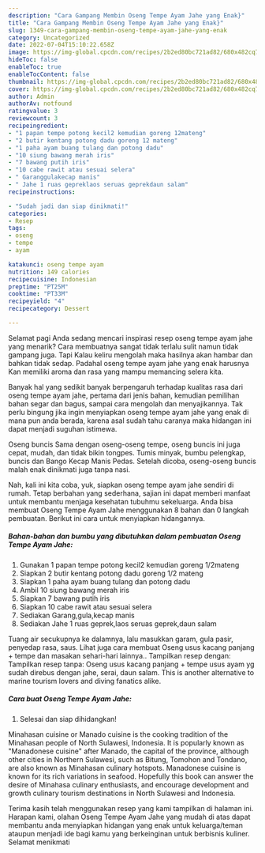 ```yaml
---
description: "Cara Gampang Membin Oseng Tempe Ayam Jahe yang Enak}"
title: "Cara Gampang Membin Oseng Tempe Ayam Jahe yang Enak}"
slug: 1349-cara-gampang-membin-oseng-tempe-ayam-jahe-yang-enak
category: Uncategorized
date: 2022-07-04T15:10:22.658Z
image: https://img-global.cpcdn.com/recipes/2b2ed80bc721ad82/680x482cq70/oseng-tempe-ayam-jahe-foto-resep-utama.jpg
hideToc: false
enableToc: true
enableTocContent: false
thumbnail: https://img-global.cpcdn.com/recipes/2b2ed80bc721ad82/680x482cq70/oseng-tempe-ayam-jahe-foto-resep-utama.jpg
cover: https://img-global.cpcdn.com/recipes/2b2ed80bc721ad82/680x482cq70/oseng-tempe-ayam-jahe-foto-resep-utama.jpg
author: Admin
authorAv: notfound
ratingvalue: 3
reviewcount: 3
recipeingredient:
- "1 papan tempe potong kecil2 kemudian goreng 12mateng"
- "2 butir kentang potong dadu goreng 12 mateng"
- "1 paha ayam buang tulang dan potong dadu"
- "10 siung bawang merah iris"
- "7 bawang putih iris"
- "10 cabe rawit atau sesuai selera"
- " Garanggulakecap manis"
- " Jahe 1 ruas gepreklaos seruas geprekdaun salam"
recipeinstructions:

- "Sudah jadi dan siap dinikmati!"
categories:
- Resep
tags:
- oseng
- tempe
- ayam

katakunci: oseng tempe ayam 
nutrition: 149 calories
recipecuisine: Indonesian
preptime: "PT25M"
cooktime: "PT33M"
recipeyield: "4"
recipecategory: Dessert

---
```



Selamat pagi Anda sedang mencari inspirasi resep oseng tempe ayam jahe yang menarik? Cara membuatnya sangat tidak terlalu sulit namun tidak gampang juga. Tapi Kalau keliru mengolah maka hasilnya akan hambar dan bahkan tidak sedap. Padahal oseng tempe ayam jahe yang enak harusnya Kan memiliki aroma dan rasa yang mampu memancing selera kita.


Banyak hal yang sedikit banyak berpengaruh terhadap kualitas rasa dari oseng tempe ayam jahe, pertama dari jenis bahan, kemudian pemilihan bahan segar dan bagus, sampai cara mengolah dan menyajikannya. Tak perlu bingung jika ingin menyiapkan oseng tempe ayam jahe yang enak di mana pun anda berada, karena asal sudah tahu caranya maka hidangan ini dapat menjadi suguhan istimewa.

Oseng buncis Sama dengan oseng-oseng tempe, oseng buncis ini juga cepat, mudah, dan tidak bikin tongpes. Tumis minyak, bumbu pelengkap, buncis dan Bango Kecap Manis Pedas. Setelah dicoba, oseng-oseng buncis malah enak dinikmati juga tanpa nasi.


Nah, kali ini kita coba, yuk, siapkan oseng tempe ayam jahe sendiri di rumah. Tetap berbahan yang sederhana, sajian ini dapat memberi manfaat untuk membantu menjaga kesehatan tubuhmu sekeluarga. Anda bisa membuat Oseng Tempe Ayam Jahe menggunakan 8 bahan dan 0 langkah pembuatan. Berikut ini cara untuk menyiapkan hidangannya.

<!--inarticleads1-->

##### Bahan-bahan dan bumbu yang dibutuhkan dalam pembuatan Oseng Tempe Ayam Jahe:

1. Gunakan 1 papan tempe potong kecil2 kemudian goreng 1/2mateng
1. Siapkan 2 butir kentang potong dadu goreng 1/2 mateng
1. Siapkan 1 paha ayam buang tulang dan potong dadu
1. Ambil 10 siung bawang merah iris
1. Siapkan 7 bawang putih iris
1. Siapkan 10 cabe rawit atau sesuai selera
1. Sediakan  Garang,gula,kecap manis
1. Sediakan  Jahe 1 ruas geprek,laos seruas geprek,daun salam


Tuang air secukupnya ke dalamnya, lalu masukkan garam, gula pasir, penyedap rasa, saus. Lihat juga cara membuat Oseng usus kacang panjang + tempe dan masakan sehari-hari lainnya.. Tampilkan resep dengan: Tampilkan resep tanpa: Oseng usus kacang panjang + tempe usus ayam yg sudah direbus dengan jahe, serai, daun salam. This is another alternative to marine tourism lovers and diving fanatics alike. 

<!--inarticleads2-->

##### Cara buat Oseng Tempe Ayam Jahe:


1. Selesai dan siap dihidangkan!

Minahasan cuisine or Manado cuisine is the cooking tradition of the Minahasan people of North Sulawesi, Indonesia. It is popularly known as &#34;Manadonese cuisine&#34; after Manado, the capital of the province, although other cities in Northern Sulawesi, such as Bitung, Tomohon and Tondano, are also known as Minahasan culinary hotspots. Manadonese cuisine is known for its rich variations in seafood. Hopefully this book can answer the desire of Minahasa culinary enthusiasts, and encourage development and growth culinary tourism destinations in North Sulawesi and Indonesia. 

Terima kasih telah menggunakan resep yang kami tampilkan di halaman ini. Harapan kami, olahan Oseng Tempe Ayam Jahe yang mudah di atas dapat membantu anda menyiapkan hidangan yang enak untuk keluarga/teman ataupun menjadi ide bagi kamu yang berkeinginan untuk berbisnis kuliner. Selamat menikmati
